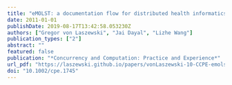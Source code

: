 ```yaml
---
title: "eMOLST: a documentation flow for distributed health informatics"
date: 2011-01-01
publishDate: 2019-08-17T13:42:58.053230Z
authors: ["Gregor von Laszewski", "Jai Dayal", "Lizhe Wang"]
publication_types: ["2"]
abstract: ""
featured: false
publication: "*Concurrency and Computation: Practice and Experience*"
url_pdf: "https://laszewski.github.io/papers/vonLaszewski-10-CCPE-emolst.pdf"
doi: "10.1002/cpe.1745"
---
```


